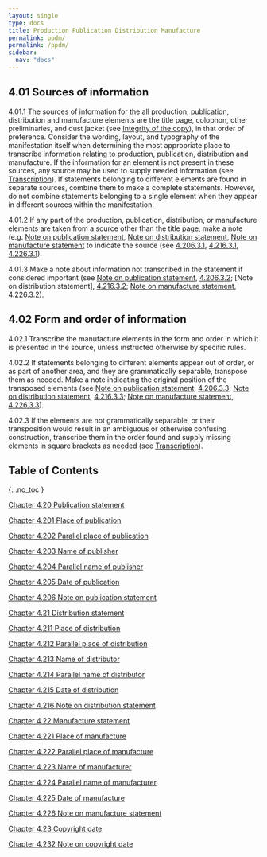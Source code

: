 ```yaml
---
layout: single
type: docs
title: Production Publication Distribution Manufacture
permalink: ppdm/
permalink: /ppdm/
sidebar:
  nav: "docs"
---
```


## 4.01 Sources of information

<a name="4.01.1">4.01.1</a> The sources of information for the all production, publication, distribution and manufacture elements are the title page, colophon, other preliminaries, and dust jacket (see [Integrity of the copy](/DCRMR/introduction/Integrity-of-the-copy/)), in that order of preference. Consider the wording, layout, and typography of the manifestation itself when determining the most appropriate place to transcribe information relating to production,  publication, distribution and manufacture. If the information for an element is not present in these sources, any source may be used to supply needed information (see [Transcription](/DCRMR/general-rules/Transcription/)). If statements belonging to different elements are found in separate sources, combine them to make a complete statements.  However, do not combine statements belonging to a single element when they appear in different sources within the manifestation.

<a name="4.01.2">4.01.2</a> If any part of the production, publication, distribution, or manufacture elements are taken from a source other than the title page, make a note (e.g. [Note on publication statement](/DCRMR/ppdm/Note-on-publication-statement/), [Note on distribution statement](/DCRMR/ppdm/Note-on-distribution-statement/), [Note on manufacture statement](/DCRMR/ppdm/Note-on-manufacture-statement/) to indicate the source (see [4.206.3.1](/DCRMR/ppdm/Note-on-publication-statement/#4.206.3.1), [4.216.3.1](/DCRMR/ppdm/Note-on-distribution-statement/#4.216.3.1), [4.226.3.1](/DCRMR/ppdm/Note-on-manufacture-statement/#4.226.3.1)).

<a name="4.01.3">4.01.3</a> Make a note about information not transcribed in the statement if considered important (see [Note on publication statement](/DCRMR/ppdm/Note-on-publication-statement), [4.206.3.2](/DCRMR/ppdm/Note-on-publication-statement/#4.206.3.2); [Note on distribution statement], [4.216.3.2](/DCRMR/ppdm/Note-on-distribution-statement/#4.216.3.2); [Note on manufacture statement](/DCRMR/ppdm/Note-on-manufacture-statement/), [4.226.3.2](/DCRMR/ppdm/Note-on-manufacture-statement/#4.226.3.2)).

## 4.02 Form and order of information

<a name="4.02.1">4.02.1</a> Transcribe the manufacture elements in the form and order in which it is presented in the source, unless instructed otherwise by specific rules.

<a name="4.02.2">4.02.2</a> If statements belonging to different elements appear out of order, or as part of another area, and they are grammatically separable, transpose them as needed. Make a note indicating the original position of the transposed elements (see [Note on publication statement](/DCRMR/ppdm/Note-on-publication-statement/), [4.206.3.3](/DCRMR/ppdm/Note-on-publication-statement/#4.206.3.3); [Note on distribution statement](/DCRMR/ppdm/Note-on-distribution-statement/), [4.216.3.3](/DCRMR/ppdm/Note-on-distribution-statement/#4.216.3.3); [Note on manufacture statement](/DCRMR/ppdm/Note-on-manufacture-statement/), [4.226.3.3](/DCRMR/ppdm/Note-on-manufacture-statement/#4.226.3.3)). 

<a name="4.02.3">4.02.3</a> If the elements are not grammatically separable, or their transposition would result in an ambiguous or otherwise confusing construction, transcribe them in the order found and supply missing elements in square brackets as needed (see [Transcription](/DCRMR/general-rules/Transcription/)).

## Table of Contents
{: .no_toc }

[Chapter 4.20 Publication statement](/DCRMR/ppdm/Publication-statement/)

[Chapter 4.201 Place of publication](/DCRMR/ppdm/Place-of-publication/)

[Chapter 4.202 Parallel place of publication](/DCRMR/ppdm/Parallel-place-of-publication/)

[Chapter 4.203 Name of publisher](/DCRMR/ppdm/Name-of-publisher/)

[Chapter 4.204 Parallel name of publisher](/DCRMR/ppdm/Parallel-name-of-publisher/)

[Chapter 4.205 Date of publication](/DCRMR/ppdm/Date-of-publication/)

[Chapter 4.206 Note on publication statement](/DCRMR/ppdm/Note-on-publication-statement/)

[Chapter 4.21 Distribution statement](/DCRMR/ppdm/Distribution-statement/)

[Chapter 4.211 Place of distribution](/DCRMR/ppdm/Place-of-distribution/)

[Chapter 4.212 Parallel place of distribution](/DCRMR/ppdm/Parallel-place-of-distribution/)

[Chapter 4.213 Name of distributor](/DCRMR/ppdm/Name-of-distributor/)

[Chapter 4.214 Parallel name of distributor](/DCRMR/ppdm/Parallel-name-of-distributor/)

[Chapter 4.215 Date of distribution](/DCRMR/ppdm/Date-of-distribution/)

[Chapter 4.216 Note on distribution statement](/DCRMR/ppdm/Note-on-distribution-statement/)

[Chapter 4.22 Manufacture statement](/DCRMR/ppdm/Manufacture-statement/)

[Chapter 4.221 Place of manufacture](/DCRMR/ppdm/Place-of-manufacture/)

[Chapter 4.222 Parallel place of manufacture](/DCRMR/ppdm/Parallel-place-of-manufacture/)

[Chapter 4.223 Name of manufacturer](/DCRMR/ppdm/Name-of-manufacturer/)

[Chapter 4.224 Parallel name of manufacturer](/DCRMR/ppdm/Parallel-name-of-manufacturer/)

[Chapter 4.225 Date of manufacture](/DCRMR/ppdm/Date-of-manufacture/)

[Chapter 4.226 Note on manufacture statement](/DCRMR/ppdm/Note-on-manufacture-statement/)

[Chapter 4.23 Copyright date](/DCRMR/ppdm/Copyright-date/)

[Chapter 4.232 Note on copyright date](/DCRMR/ppdm/Note-on-copyright-date/)
